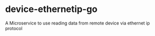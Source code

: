 # device-ethernetip-go

A Microservice to use reading data from remote device via ethernet ip  protocol
